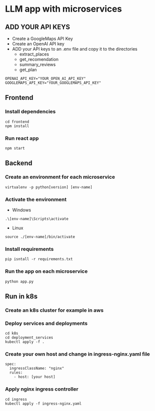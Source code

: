 # LLM app with microservices
## ADD YOUR API KEYS
- Create a GoogleMaps API Key
- Create an OpenAI API key
- ADD your API keys to an .env file and copy it to the directories
    - extract_places
    - get_recomendation
    - summary_reviews
    - get_plan

```
OPENAI_API_KEY="YOUR_OPEN_AI_API_KEY"
GOOGLEMAPS_API_KEY="YOUR_GOOGLEMAPS_API_KEY"
```

## Frontend
### Install dependencies
```
cd frontend
npm install
```
### Run react app
```
npm start
```

## Backend
### Create an environment for each microservice
```
virtualenv -p python[version] [env-name]
```
### Activate the environment
- Windows
```
.\[env-name]\Scripts\activate
```
- Linux
```
source ./[env-name]/bin/activate
```

### Install requirements
```
pip isntall -r requirements.txt
```

### Run the app on each microservice
```
python app.py
```
## Run in k8s
### Create an k8s cluster for example in aws
### Deploy services and deployments
```
cd k8s
cd deployment_services
kubectl apply -f .
```
### Create your own host and change in ingress-nginx.yaml file
```
spec:
  ingressClassName: "nginx"
  rules:
    - host: [your host]
```
### Apply nginx ingress controller
```
cd ingress
kubectl apply -f ingress-nginx.yaml
```
